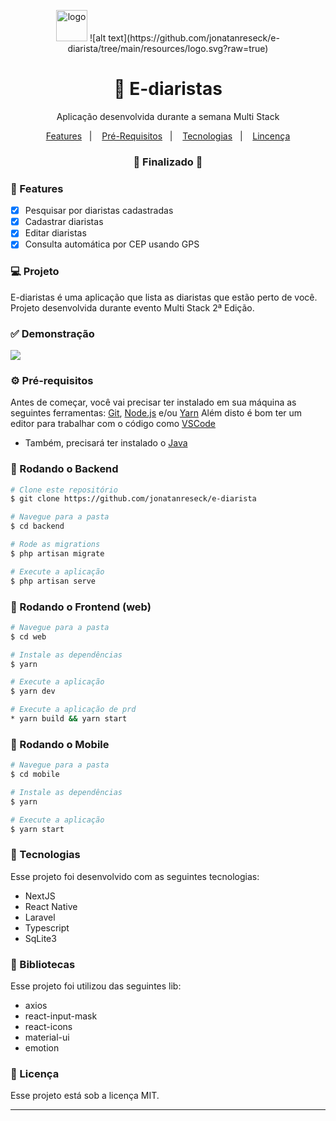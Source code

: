 <p align="center">
  <img src="https://github.com/jonatanreseck/e-diarista/tree/main/resources/logo.svg" alt="logo" height="50"/>
  ![alt text](https://github.com/jonatanreseck/e-diarista/tree/main/resources/logo.svg?raw=true)
</p>

<h1 align="center">
    🚀 E-diaristas
</h1>

<p align="center">Aplicação desenvolvida durante a semana Multi Stack</p>

<p align="center">
  <a href="#-features">Features</a>&nbsp;&nbsp;&nbsp;|&nbsp;&nbsp;&nbsp;
  <a href="#-pré-requisitos">Pré-Requisitos</a>&nbsp;&nbsp;&nbsp;|&nbsp;&nbsp;&nbsp;
  <a href="#-tecnologias">Tecnologias</a>&nbsp;&nbsp;&nbsp;|&nbsp;&nbsp;&nbsp;
  <a href="#-licença">Lincença</a>
</p>

<h3 align="center"> 
🚧  Finalizado  🚧
</h3>

### 📎 Features

- [x] Pesquisar por diaristas cadastradas
- [x] Cadastrar diaristas
- [x] Editar diaristas
- [x] Consulta automática por CEP usando GPS

### 💻 Projeto

E-diaristas é uma aplicação que lista as diaristas que estão perto de você. Projeto desenvolvida durante evento Multi Stack 2ª Edição.

### ✅ Demonstração

<img src="https://github.com/jonatanreseck/e-diarista/tree/main/resources/app.png" />

### ⚙ Pré-requisitos

Antes de começar, você vai precisar ter instalado em sua máquina as seguintes ferramentas:
[Git](https://git-scm.com), [Node.js](https://nodejs.org/en/) e/ou [Yarn](https://https://yarnpkg.com/)
Além disto é bom ter um editor para trabalhar com o código como [VSCode](https://code.visualstudio.com/)

- Também, precisará ter instalado o [Java](https://openjdk.java.net/install/)

### 📙 Rodando o Backend

```bash
# Clone este repositório
$ git clone https://github.com/jonatanreseck/e-diarista

# Navegue para a pasta
$ cd backend

# Rode as migrations
$ php artisan migrate

# Execute a aplicação
$ php artisan serve
```

### 📗 Rodando o Frontend (web)

```bash
# Navegue para a pasta
$ cd web

# Instale as dependências
$ yarn

# Execute a aplicação
$ yarn dev

# Execute a aplicação de prd
* yarn build && yarn start
```

### 📘 Rodando o Mobile

```bash
# Navegue para a pasta
$ cd mobile

# Instale as dependências
$ yarn

# Execute a aplicação
$ yarn start
```

### 🚀 Tecnologias

Esse projeto foi desenvolvido com as seguintes tecnologias:

- NextJS
- React Native
- Laravel
- Typescript
- SqLite3

### 📕 Bibliotecas

Esse projeto foi utilizou das seguintes lib:

- axios
- react-input-mask
- react-icons
- material-ui
- emotion

### 📝 Licença

Esse projeto está sob a licença MIT.

<hr/>

